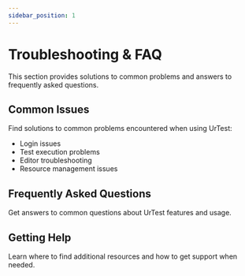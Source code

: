 ```yaml
---
sidebar_position: 1
---
```


# Troubleshooting & FAQ

This section provides solutions to common problems and answers to frequently asked questions.

## Common Issues

Find solutions to common problems encountered when using UrTest:

- Login issues
- Test execution problems
- Editor troubleshooting
- Resource management issues

## Frequently Asked Questions

Get answers to common questions about UrTest features and usage.

## Getting Help

Learn where to find additional resources and how to get support when needed.
